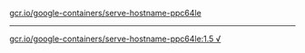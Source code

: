 [gcr.io/google-containers/serve-hostname-ppc64le](https://hub.docker.com/r/anjia0532/serve-hostname-ppc64le/tags/) 

----
[gcr.io/google-containers/serve-hostname-ppc64le:1.5 √](https://hub.docker.com/r/anjia0532/serve-hostname-ppc64le/tags/)

